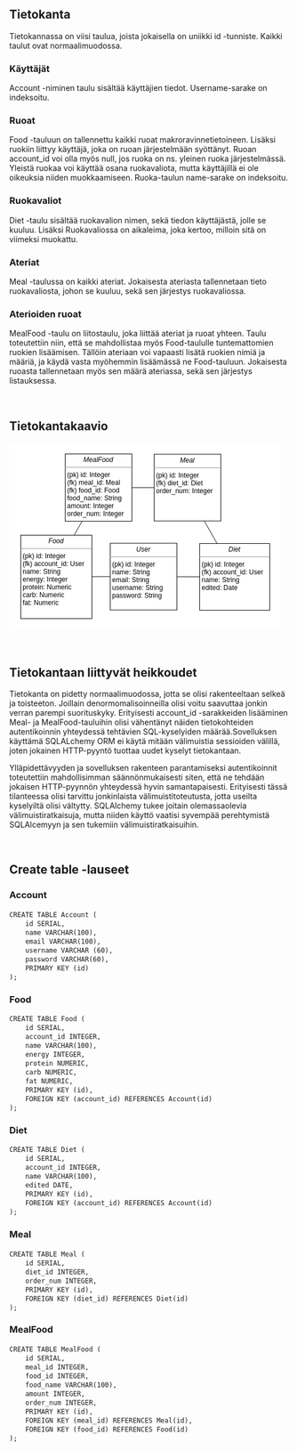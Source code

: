 ## Tietokanta

Tietokannassa on viisi taulua, joista jokaisella on uniikki id -tunniste. Kaikki taulut ovat normaalimuodossa.

### Käyttäjät

Account -niminen taulu sisältää käyttäjien tiedot. Username-sarake on indeksoitu.

###  Ruoat

Food -tauluun on tallennettu kaikki ruoat makroravinnetietoineen. Lisäksi ruokiin liittyy käyttäjä, joka on ruoan järjestelmään syöttänyt. Ruoan account_id voi olla myös null, jos ruoka on ns. yleinen ruoka järjestelmässä. Yleistä ruokaa voi käyttää osana ruokavaliota, mutta käyttäjillä ei ole oikeuksia niiden muokkaamiseen. Ruoka-taulun name-sarake on indeksoitu.

### Ruokavaliot

Diet -taulu sisältää ruokavalion nimen, sekä tiedon käyttäjästä, jolle se kuuluu. Lisäksi Ruokavaliossa on aikaleima, joka kertoo, milloin sitä on viimeksi muokattu.

### Ateriat

Meal -taulussa on kaikki ateriat. Jokaisesta ateriasta tallennetaan tieto ruokavaliosta, johon se kuuluu, sekä sen järjestys ruokavaliossa.

### Aterioiden ruoat

MealFood -taulu on liitostaulu, joka liittää ateriat ja ruoat yhteen. Taulu toteutettiin niin, että se mahdollistaa myös Food-taululle tuntemattomien ruokien lisäämisen. Tällöin ateriaan voi vapaasti lisätä ruokien nimiä ja määriä, ja käydä vasta myöhemmin lisäämässä ne Food-tauluun. Jokaisesta ruoasta tallennetaan myös sen määrä ateriassa, sekä sen järjestys listauksessa.

 <br>

## Tietokantakaavio
![Database](db-diagram.png)

<br>

## Tietokantaan liittyvät heikkoudet

Tietokanta on pidetty normaalimuodossa, jotta se olisi rakenteeltaan selkeä ja toisteeton. Joillain denormomalisoinneilla olisi voitu saavuttaa jonkin verran parempi suorituskyky. Erityisesti account_id -sarakkeiden lisääminen Meal- ja MealFood-tauluihin olisi vähentänyt näiden tietokohteiden autentikoinnin yhteydessä tehtävien SQL-kyselyiden määrää.Sovelluksen käyttämä SQLALchemy ORM ei käytä mitään välimuistia sessioiden välillä, joten jokainen HTTP-pyyntö tuottaa uudet kyselyt tietokantaan.

Ylläpidettävyyden ja sovelluksen rakenteen parantamiseksi autentikoinnit toteutettiin mahdollisimman säännönmukaisesti siten, että ne tehdään jokaisen HTTP-pyynnön yhteydessä hyvin samantapaisesti. Erityisesti tässä tilanteessa olisi tarvittu jonkinlaista välimuistitoteutusta, jotta useilta kyselyiltä olisi vältytty. SQLAlchemy tukee joitain olemassaolevia välimuistiratkaisuja, mutta niiden käyttö vaatisi syvempää perehtymistä SQLAlcemyyn ja sen tukemiin välimuistiratkaisuihin.

<br>

## Create table -lauseet

### Account
<pre><code>CREATE TABLE Account (
    id SERIAL,
    name VARCHAR(100),
    email VARCHAR(100),
    username VARCHAR (60),
    password VARCHAR(60),
    PRIMARY KEY (id)
);
</code></pre>

### Food

<pre><code>CREATE TABLE Food (
    id SERIAL,
    account_id INTEGER,
    name VARCHAR(100),
    energy INTEGER,
    protein NUMERIC,
    carb NUMERIC,
    fat NUMERIC,
    PRIMARY KEY (id),
    FOREIGN KEY (account_id) REFERENCES Account(id)
);
</code></pre>

### Diet

<pre><code>CREATE TABLE Diet (
    id SERIAL,
    account_id INTEGER,
    name VARCHAR(100),
    edited DATE,
    PRIMARY KEY (id),
    FOREIGN KEY (account_id) REFERENCES Account(id)
);
</code></pre>

### Meal

<pre><code>CREATE TABLE Meal (
    id SERIAL,
    diet_id INTEGER,
    order_num INTEGER,
    PRIMARY KEY (id),
    FOREIGN KEY (diet_id) REFERENCES Diet(id)
);
</code></pre>

### MealFood

<pre><code>CREATE TABLE MealFood (
    id SERIAL,
    meal_id INTEGER,
    food_id INTEGER,
    food_name VARCHAR(100),
    amount INTEGER,
    order_num INTEGER,
    PRIMARY KEY (id),
    FOREIGN KEY (meal_id) REFERENCES Meal(id),
    FOREIGN KEY (food_id) REFERENCES Food(id)
);
</code></pre>